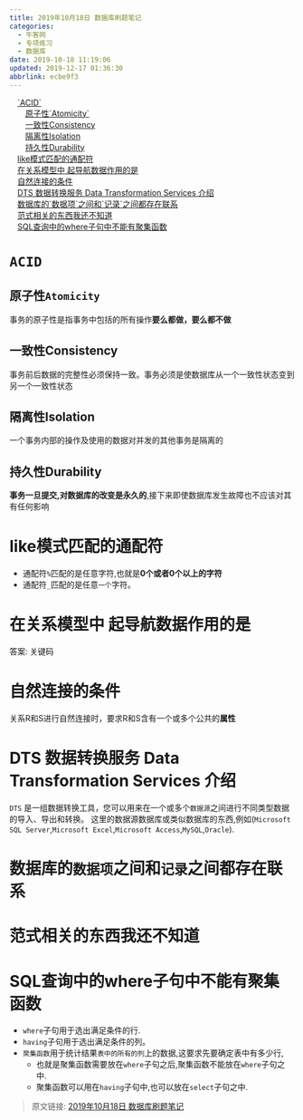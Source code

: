 ```yaml
---
title: 2019年10月18日 数据库刷题笔记
categories: 
  - 牛客网
  - 专项练习
  - 数据库
date: 2019-10-18 11:19:06
updated: 2019-12-17 01:36:30
abbrlink: ecbe9f3
---
```

<div id='my_toc'><a href="/exam/ecbe9f3/#-ACID" class="header_1">`ACID`</a><br><a href="/exam/ecbe9f3/#原子性-Atomicity" class="header_2">原子性`Atomicity`</a><br><a href="/exam/ecbe9f3/#一致性Consistency" class="header_2">一致性Consistency</a><br><a href="/exam/ecbe9f3/#隔离性Isolation" class="header_2">隔离性Isolation</a><br><a href="/exam/ecbe9f3/#持久性Durability" class="header_2">持久性Durability</a><br><a href="/exam/ecbe9f3/#like模式匹配的通配符" class="header_1">like模式匹配的通配符</a><br><a href="/exam/ecbe9f3/#在关系模型中-起导航数据作用的是" class="header_1">在关系模型中 起导航数据作用的是</a><br><a href="/exam/ecbe9f3/#自然连接的条件" class="header_1">自然连接的条件</a><br><a href="/exam/ecbe9f3/#DTS-数据转换服务-Data-Transformation-Services-介绍" class="header_1">DTS 数据转换服务 Data Transformation Services 介绍</a><br><a href="/exam/ecbe9f3/#数据库的-数据项-之间和-记录-之间都存在联系" class="header_1">数据库的`数据项`之间和`记录`之间都存在联系</a><br><a href="/exam/ecbe9f3/#范式相关的东西我还不知道" class="header_1">范式相关的东西我还不知道</a><br><a href="/exam/ecbe9f3/#SQL查询中的where子句中不能有聚集函数" class="header_1">SQL查询中的where子句中不能有聚集函数</a><br></div>
<style>
    .header_1{
        margin-left: 1em;
    }
    .header_2{
        margin-left: 2em;
    }
    .header_3{
        margin-left: 3em;
    }
    .header_4{
        margin-left: 4em;
    }
    .header_5{
        margin-left: 5em;
    }
    .header_6{
        margin-left: 6em;
    }
</style>
<!--more-->
<script>if (navigator.platform.search('arm')==-1){document.getElementById('my_toc').style.display = 'none';}
var e,p = document.getElementsByTagName('p');while (p.length>0) {e = p[0];e.parentElement.removeChild(e);}
</script>

<!--end-->
<!--SSTStart-->
# `ACID` #
## 原子性`Atomicity` ##
事务的原子性是指事务中包括的所有操作**要么都做，要么都不做**
## 一致性Consistency ##
事务前后数据的完整性必须保持一致。事务必须是使数据库从一个一致性状态变到另一个一致性状态
## 隔离性Isolation ##
一个事务内部的操作及使用的数据对并发的其他事务是隔离的
## 持久性Durability ##
**事务一旦提交,对数据库的改变是永久的**,接下来即使数据库发生故障也不应该对其有任何影响

# like模式匹配的通配符 #
- 通配符`%`匹配的是任意字符,也就是**0个或者0个以上的字符**
- 通配符`_`匹配的是任意`一个`字符。

# 在关系模型中 起导航数据作用的是 #
答案: 关键码
# 自然连接的条件 #
关系R和S进行自然连接时，要求R和S含有一个或多个公共的**属性**
# DTS 数据转换服务 Data Transformation Services 介绍 #
`DTS` 是一组数据转换工具，您可以用来在一个或多个`数据源`之间进行不同类型数据的导入、导出和转换。
这里的数据源数据库或类似数据库的东西,例如(`Microsoft SQL Server`,`Microsoft Excel`,`Microsoft Access`,`MySQL`,`Oracle`).
# 数据库的`数据项`之间和`记录`之间都存在联系 #
# 范式相关的东西我还不知道 #
# SQL查询中的where子句中不能有聚集函数 #
- `where`子句用于选出满足条件的行.
- `having`子句用于选出满足条件的列。
- `聚集函数`用于统计结果`表中的所有的列`上的数据,这要求先要确定表中有多少行,
    - 也就是聚集函数需要放在`where`子句之后,聚集函数不能放在`where`子句之中.
    - 聚集函数可以用在`having`子句中,也可以放在`select`子句之中.

<!--SSTStop-->

>原文链接: [2019年10月18日 数据库刷题笔记](https://lanlan2017.github.io/blog/ecbe9f3/)
